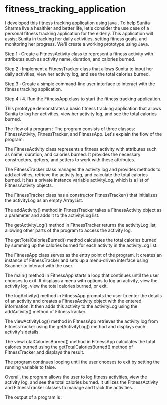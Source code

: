 # fitness_tracking_application
I developed this fitness tracking application using java .
To help Sunita Sharma live a healthier and better life, let's consider 
the use case of a personal fitness tracking application for the elderly. 
This application will assist Sunita in tracking her daily activities, setting 
fitness goals, and monitoring her progress. 
We'll create a working prototype using Java.

Step 1 : Create a FitnessActivity class to represent a fitness activity with 
attributes such as activity name, duration, and calories burned.

Step 2 : Implement a FitnessTracker class that allows Sunita to input her daily activities, 
view her activity log, and see the total calories burned.

Step 3 : Create a simple command-line user interface to interact with the fitness tracking application.

Step 4 : 4.	Run the FitnessApp class to start the fitness tracking application.


This prototype demonstrates a basic fitness tracking application that allows Sunita to log her activities,
view her activity log, and see the total calories burned. 

The flow of a program : 
The program consists of three classes: FitnessActivity, FitnessTracker, and FitnessApp. Let's explain the flow of the program:

The FitnessActivity class represents a fitness activity with attributes such as name, duration, and calories burned. It provides the necessary constructors, getters, and setters to work with these attributes.

The FitnessTracker class manages the activity log and provides methods to add activities, retrieve the activity log, and calculate the total calories burned. It has a private instance variable activityLog, which is a list of FitnessActivity objects.

The FitnessTracker class has a constructor FitnessTracker() that initializes the activityLog as an empty ArrayList.

The addActivity() method in FitnessTracker takes a FitnessActivity object as a parameter and adds it to the activityLog list.

The getActivityLog() method in FitnessTracker returns the activityLog list, allowing other parts of the program to access the activity log.

The getTotalCaloriesBurned() method calculates the total calories burned by summing up the calories burned for each activity in the activityLog list.

The FitnessApp class serves as the entry point of the program. It creates an instance of FitnessTracker and sets up a menu-driven interface using Scanner to interact with the user.

The main() method in FitnessApp starts a loop that continues until the user chooses to exit. It displays a menu with options to log an activity, view the activity log, view the total calories burned, or exit.

The logActivity() method in FitnessApp prompts the user to enter the details of an activity and creates a FitnessActivity object with the entered information. It then adds this activity to the activityLog using the addActivity() method of FitnessTracker.

The viewActivityLog() method in FitnessApp retrieves the activity log from FitnessTracker using the getActivityLog() method and displays each activity's details.

The viewTotalCaloriesBurned() method in FitnessApp calculates the total calories burned using the getTotalCaloriesBurned() method of FitnessTracker and displays the result.

The program continues looping until the user chooses to exit by setting the running variable to false.

Overall, the program allows the user to log fitness activities, view the activity log, and see the total calories burned. It utilizes the FitnessActivity and FitnessTracker classes to manage and track the activities.

The output of a program is : 

